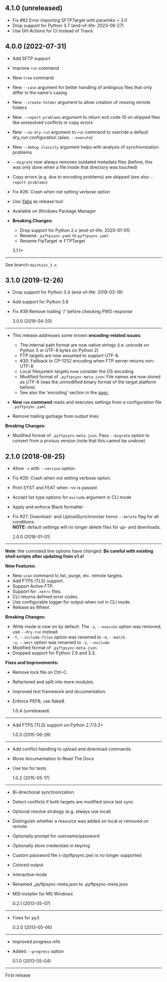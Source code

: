## 4.1.0 (unreleased)

-   Fix #82 Error importing SFTPTarget with paramiko > 3.0
-   Drop support for Python 3.7 (end-of-life: 2023-06-27)
-   Use GH Actions for CI instead of Travis

## 4.0.0 (2022-07-31)

-   Add SFTP support
-   Improve `run` command
-   New `tree` command
-   New `--case` argument for better handling of ambigous files that only differ
    in the name's casing
-   New `--create-folder` argument to allow creation of missing remote folders
-   New `--report-problems` argument to return exit code 10 on skipped files
    like unresolved conflicts or copy errors
-   New `--no-dry-run` argument to `run` command to override a default dry_run
    configuration (alias: `--execute`)
-   New `--debug classify` argument helps with analysis of synchronization problems
-   `--migrate` now always removes outdated metadata files (before, this was only
    done when a file inside that directory was touched)
-   Copy errors (e.g. due to encoding problems) are skipped (see also `--report-problems`)
-   Fix #26: Crash when not setting verbose option
-   Use [Yabs](https://github.com/mar10/yabs) as release tool
-   Available on Windows Package Manager
-   **Breaking Changes:**

    -   Drop support for Python 2.x (end-of-life: 2020-01-01)
    -   Rename `.pyftpsync.yaml` to `pyftpsync.yaml`
    -   Rename FtpTarget => FTPTarget

    3.1.1+

---

See branch `maintain_3.x`.

## 3.1.0 (2019-12-26)

-   Drop support for Python 3.4 (end-of-life: 2019-03-18)
-   Add support for Python 3.8
-   Fix #38 Remove trailing '/' before checking PWD response

    3.0.0 (2019-04-20)

---

-   This release addresses some known **encoding-related issues**:

    -   The internal path format are now native strings (i.e. unicode on Python 3
        or UTF-8 bytes on Python 2)
    -   FTP targets are now assumed to support UTF-8.
    -   #30: Fallback to CP-1252 encoding when FTP server returns non-UTF-8
    -   Local filesystem targets now consider the OS encoding.
    -   Modified format of `.pyftpsync-meta.json`: File names are now stored as UTF-8
        (was the unmodified binary format of the target platform before).
    -   See also the 'encoding' section in the
        [spec](https://github.com/mar10/pyftpsync/blob/master/docs/sphinx/pyftpsync-spec.pdf).

-   **New `run` command** reads and executes settings from a configuration file
    `.pyftpsync.yaml`
-   Remove trailing garbage from output lines

**Breaking Changes:**

-   Modified format of `.pyftpsync-meta.json`.
    Pass `--migrate` option to convert from a prvious version (note that this
    cannot be undone)

## 2.1.0 (2018-08-25)

-   Allow `-v` with `--version` option.
-   Fix #26: Crash when not setting verbose option.
-   Print SYST and FEAT when -vv is passed
-   Accept list type options for `exclude` argument in CLI mode
-   Apply and enforce Black formatter
-   Fix #27: Download- and UploadSynchronizer honor `--delete` flag for all
    conditions.<br>
    **NOTE:** default settings will no longer delete files for up- and downloads.

    2.0.0 (2018-01-01)

---

**Note**: the command line options have changed:
**Be careful with existing shell scripts after updating from v1.x!**

**New Features:**

-   New `scan` command to list, purge, etc. remote targets.
-   Add FTPS (TLS) support.
-   Support Active FTP.
-   Support for `.netrc` files.
-   CLI returns defined error codes.
-   Use configurable logger for output when not in CLI mode.
-   Release as Wheel.

**Breaking Changes:**

-   Write mode is now on by default.
    The `-x`, `--execute` option was removed, use `--dry-run` instead.
-   `-f`, `--include-files` option was renamed to `-m`, `--match`.<br>
    `-o`, `--omit` option was renamed to `-x`, `--exclude`.
-   Modified format of `.pyftpsync-meta.json`.
-   Dropped support for Python 2.6 and 3.3.

**Fixes and Improvements:**

-   Remove lock file on Ctrl-C.
-   Refactored and split into more modules.
-   Improved test framework and documentation.
-   Enforce PEP8, use flake8.

    1.0.4 (unreleased)

---

-   Add FTPS (TLS) support on Python 2.7/3.2+

    1.0.3 (2015-06-28)

---

-   Add conflict handling to upload and download commands
-   Move documentation to Read The Docs
-   Use tox for tests

    1.0.2 (2015-05-17)

---

-   Bi-directional synchronization
-   Detect conflicts if both targets are modified since last sync
-   Optional resolve strategy (e.g. always use local)
-   Distinguish whether a resource was added on local or removed on remote
-   Optionally prompt for username/password
-   Optionally store credentials in keyring
-   Custom password file (~/pyftpsync.pw) is no longer supported
-   Colored output
-   Interactive mode
-   Renamed \_pyftpsync-meta.json to .pyftpsync-meta.json
-   MSI installer for MS Windows

    0.2.1 (2013-05-07)

---

-   Fixes for py3

    0.2.0 (2013-05-06)

---

-   Improved progress info
-   Added `--progress` option

    0.1.0 (2013-05-04)

---

First release
